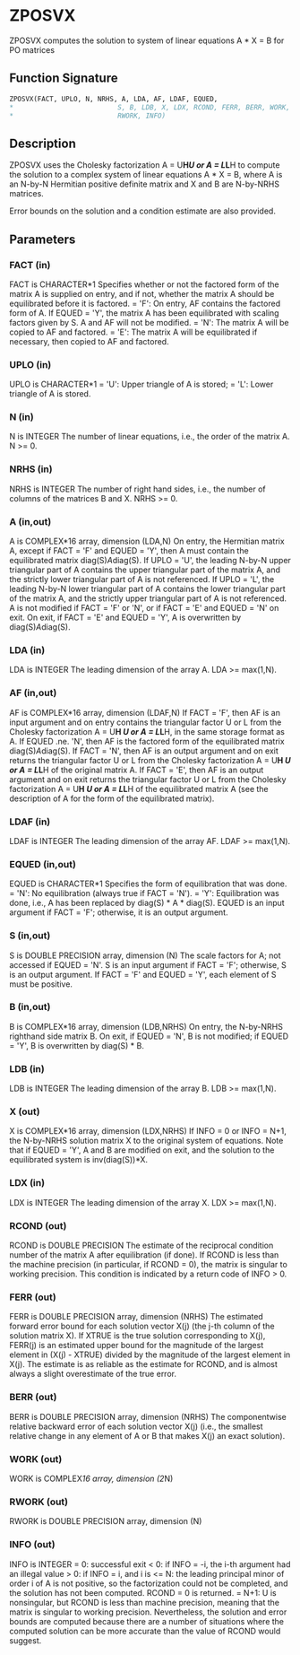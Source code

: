 # ZPOSVX

ZPOSVX computes the solution to system of linear equations A * X = B for PO matrices

## Function Signature

```fortran
ZPOSVX(FACT, UPLO, N, NRHS, A, LDA, AF, LDAF, EQUED,
*                          S, B, LDB, X, LDX, RCOND, FERR, BERR, WORK,
*                          RWORK, INFO)
```

## Description


 ZPOSVX uses the Cholesky factorization A = U**H*U or A = L*L**H to
 compute the solution to a complex system of linear equations
    A * X = B,
 where A is an N-by-N Hermitian positive definite matrix and X and B
 are N-by-NRHS matrices.

 Error bounds on the solution and a condition estimate are also
 provided.

## Parameters

### FACT (in)

FACT is CHARACTER*1 Specifies whether or not the factored form of the matrix A is supplied on entry, and if not, whether the matrix A should be equilibrated before it is factored. = 'F': On entry, AF contains the factored form of A. If EQUED = 'Y', the matrix A has been equilibrated with scaling factors given by S. A and AF will not be modified. = 'N': The matrix A will be copied to AF and factored. = 'E': The matrix A will be equilibrated if necessary, then copied to AF and factored.

### UPLO (in)

UPLO is CHARACTER*1 = 'U': Upper triangle of A is stored; = 'L': Lower triangle of A is stored.

### N (in)

N is INTEGER The number of linear equations, i.e., the order of the matrix A. N >= 0.

### NRHS (in)

NRHS is INTEGER The number of right hand sides, i.e., the number of columns of the matrices B and X. NRHS >= 0.

### A (in,out)

A is COMPLEX*16 array, dimension (LDA,N) On entry, the Hermitian matrix A, except if FACT = 'F' and EQUED = 'Y', then A must contain the equilibrated matrix diag(S)*A*diag(S). If UPLO = 'U', the leading N-by-N upper triangular part of A contains the upper triangular part of the matrix A, and the strictly lower triangular part of A is not referenced. If UPLO = 'L', the leading N-by-N lower triangular part of A contains the lower triangular part of the matrix A, and the strictly upper triangular part of A is not referenced. A is not modified if FACT = 'F' or 'N', or if FACT = 'E' and EQUED = 'N' on exit. On exit, if FACT = 'E' and EQUED = 'Y', A is overwritten by diag(S)*A*diag(S).

### LDA (in)

LDA is INTEGER The leading dimension of the array A. LDA >= max(1,N).

### AF (in,out)

AF is COMPLEX*16 array, dimension (LDAF,N) If FACT = 'F', then AF is an input argument and on entry contains the triangular factor U or L from the Cholesky factorization A = U**H *U or A = L*L**H, in the same storage format as A. If EQUED .ne. 'N', then AF is the factored form of the equilibrated matrix diag(S)*A*diag(S). If FACT = 'N', then AF is an output argument and on exit returns the triangular factor U or L from the Cholesky factorization A = U**H *U or A = L*L**H of the original matrix A. If FACT = 'E', then AF is an output argument and on exit returns the triangular factor U or L from the Cholesky factorization A = U**H *U or A = L*L**H of the equilibrated matrix A (see the description of A for the form of the equilibrated matrix).

### LDAF (in)

LDAF is INTEGER The leading dimension of the array AF. LDAF >= max(1,N).

### EQUED (in,out)

EQUED is CHARACTER*1 Specifies the form of equilibration that was done. = 'N': No equilibration (always true if FACT = 'N'). = 'Y': Equilibration was done, i.e., A has been replaced by diag(S) * A * diag(S). EQUED is an input argument if FACT = 'F'; otherwise, it is an output argument.

### S (in,out)

S is DOUBLE PRECISION array, dimension (N) The scale factors for A; not accessed if EQUED = 'N'. S is an input argument if FACT = 'F'; otherwise, S is an output argument. If FACT = 'F' and EQUED = 'Y', each element of S must be positive.

### B (in,out)

B is COMPLEX*16 array, dimension (LDB,NRHS) On entry, the N-by-NRHS righthand side matrix B. On exit, if EQUED = 'N', B is not modified; if EQUED = 'Y', B is overwritten by diag(S) * B.

### LDB (in)

LDB is INTEGER The leading dimension of the array B. LDB >= max(1,N).

### X (out)

X is COMPLEX*16 array, dimension (LDX,NRHS) If INFO = 0 or INFO = N+1, the N-by-NRHS solution matrix X to the original system of equations. Note that if EQUED = 'Y', A and B are modified on exit, and the solution to the equilibrated system is inv(diag(S))*X.

### LDX (in)

LDX is INTEGER The leading dimension of the array X. LDX >= max(1,N).

### RCOND (out)

RCOND is DOUBLE PRECISION The estimate of the reciprocal condition number of the matrix A after equilibration (if done). If RCOND is less than the machine precision (in particular, if RCOND = 0), the matrix is singular to working precision. This condition is indicated by a return code of INFO > 0.

### FERR (out)

FERR is DOUBLE PRECISION array, dimension (NRHS) The estimated forward error bound for each solution vector X(j) (the j-th column of the solution matrix X). If XTRUE is the true solution corresponding to X(j), FERR(j) is an estimated upper bound for the magnitude of the largest element in (X(j) - XTRUE) divided by the magnitude of the largest element in X(j). The estimate is as reliable as the estimate for RCOND, and is almost always a slight overestimate of the true error.

### BERR (out)

BERR is DOUBLE PRECISION array, dimension (NRHS) The componentwise relative backward error of each solution vector X(j) (i.e., the smallest relative change in any element of A or B that makes X(j) an exact solution).

### WORK (out)

WORK is COMPLEX*16 array, dimension (2*N)

### RWORK (out)

RWORK is DOUBLE PRECISION array, dimension (N)

### INFO (out)

INFO is INTEGER = 0: successful exit < 0: if INFO = -i, the i-th argument had an illegal value > 0: if INFO = i, and i is <= N: the leading principal minor of order i of A is not positive, so the factorization could not be completed, and the solution has not been computed. RCOND = 0 is returned. = N+1: U is nonsingular, but RCOND is less than machine precision, meaning that the matrix is singular to working precision. Nevertheless, the solution and error bounds are computed because there are a number of situations where the computed solution can be more accurate than the value of RCOND would suggest.

